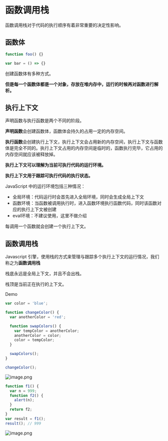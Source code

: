 # 函数调用栈

函数调用栈对于代码的执行顺序有着非常重要的决定性影响。

## 函数体

```js
function foo() {}

var bar = () => {}
```

创建函数体有多种方式。

**但是每一个函数体都是一个对象，存放在堆内存中，运行的时候再对函数进行解析。**

## 执行上下文

声明函数与执行函数是两个不同的阶段。

**声明函数**会创建函数体，函数体会持久的占用一定的内存空间。

**执行函数**会创建执行上下文，执行上下文会占用新的内存空间，执行上下文与函数体是完全不同的。执行上下文占用的内存空间是临时的，函数执行完毕，它占用的内存空间就应该被释放掉。

**执行上下文可以理解为当前可执行代码的运行环境。**

**执行上下文用于跟踪可执行代码的执行状态。**

JavaScript 中的运行环境包括三种情况：

- 全局环境：代码运行时会首先进入全局环境，同时会生成全局上下文
- 函数环境：当函数被调用执行时，进入函数环境执行函数代码，同时该函数对应的执行上下文被创建
- eval环境：不建议使用，这里不做介绍

每调用一个函数就会创建一个执行上下文。

## 函数调用栈

Javascript 引擎，使用栈的方式来管理与跟踪多个执行上下文的运行情况，我们称之为**函数调用栈**

栈底永远是全局上下文，并且不会出栈。

栈顶是当前正在执行的上下文。

Demo

```js
var color = 'blue';

function changeColor() {
  var anotherColor = 'red';

  function swapColors() {
    var tempColor = anotherColor;
    anotherColor = color;
    color = tempColor;
  }

  swapColors();
}

changeColor();
```

![image.png](https://images.xiaozhuanlan.com/photo/2020/d5389a25fcfbbb1b688cb620f1665110.png)

```js
function f1() {
  var n = 999;
  function f2() {
    alert(n);
  }
  return f2;
}
var result = f1();
result(); // 999
```

![image.png](https://images.xiaozhuanlan.com/photo/2020/095a505fc87d1336614d245a7f08444e.png)
